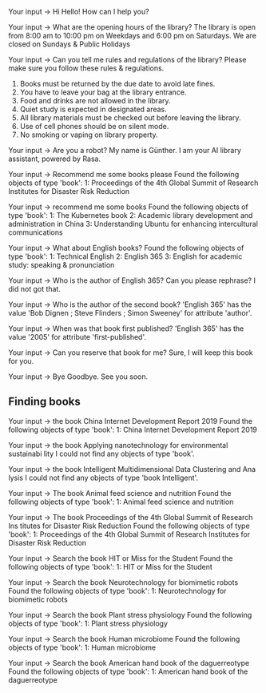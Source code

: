 Your input ->  Hi
Hello! How can I help you?

Your input ->  What are the opening hours of the library?
The library is open from 8:00 am to 10:00 pm on Weekdays and 6:00 pm on Saturdays. We are closed on Sundays & Public Holidays

Your input ->  Can you tell me rules and regulations of the library?
Please make sure you follow these rules & regulations.
 1.  Books must be returned by the due date to avoid late fines.
 2.  You have to leave your bag at the library entrance.
 3.  Food and drinks are not allowed in the library.
 4.  Quiet study is expected in designated areas.
 5.  All library materials must be checked out before leaving the library.   
 6.  Use of cell phones should be on silent mode.
 7.  No smoking or vaping on library property.

Your input ->  Are you a robot?
My name is Günther. I am your AI library assistant, powered by Rasa.

Your input ->  Recommend me some books please
Found the following objects of type 'book':
1: Proceedings of the 4th Global Summit of Research Institutes for Disaster Risk Reduction

Your input ->  recommend me some books
Found the following objects of type 'book':
1: The Kubernetes book
2: Academic library development and administration in China
3: Understanding Ubuntu for enhancing intercultural communications

Your input ->  What about English books?
Found the following objects of type 'book':
1: Technical English
2: English 365
3: English for academic study: speaking & pronunciation

Your input ->  Who is the author of English 365?
Can you please rephrase? I did not got that.

Your input ->  Who is the author of the second book?
'English 365' has the value 'Bob Dignen ; Steve Flinders ; Simon Sweeney' for attribute 'author'.

Your input ->  When was that book first published?
'English 365' has the value '2005' for attribute 'first-published'.

Your input ->  Can you reserve that book for me?
Sure, I will keep this book for you.

Your input ->  Bye
Goodbye. See you soon.


## Finding books
Your input ->  the book China Internet Development Report 2019
Found the following objects of type 'book':
1: China Internet Development Report 2019

Your input ->  the book Applying nanotechnology for environmental sustainabi 
lity
I could not find any objects of type 'book'.

Your input ->  the book Intelligent Multidimensional Data Clustering and Ana 
lysis
I could not find any objects of type 'book Intelligent'.

Your input ->  The book Animal feed science and nutrition
Found the following objects of type 'book':
1: Animal feed science and nutrition

Your input ->  The book Proceedings of the 4th Global Summit of Research Ins 
titutes for Disaster Risk Reduction
Found the following objects of type 'book':
1: Proceedings of the 4th Global Summit of Research Institutes for Disaster Risk Reduction

Your input ->  Search the book HIT or Miss for the Student
Found the following objects of type 'book':
1: HIT or Miss for the Student

Your input ->  Search the book Neurotechnology for biomimetic robots
Found the following objects of type 'book':
1: Neurotechnology for biomimetic robots

Your input ->  Search the book Plant stress physiology
Found the following objects of type 'book':
1: Plant stress physiology

Your input ->  Search the book Human microbiome
Found the following objects of type 'book':
1: Human microbiome

Your input ->  Search the book American hand book of the daguerreotype       
Found the following objects of type 'book':
1: American hand book of the daguerreotype